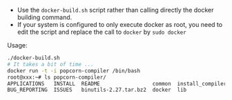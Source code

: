 - Use the `docker-build.sh` script rather than calling directly the docker 
building command.
- If your system is configured to only execute docker as root, you need to edit
  the script and replace the call to `docker` by `sudo docker`

Usage:

```bash
./docker-build.sh
# It takes a bit of time ...
docker run -t -i popcorn-compiler /bin/bash
root@xxx:~# ls popcorn-compiler/
APPLICATIONS   INSTALL  README                 common  install_compiler.py  patches  tutorial
BUG_REPORTING  ISSUES   binutils-2.27.tar.bz2  docker  lib                  tool     util
```
